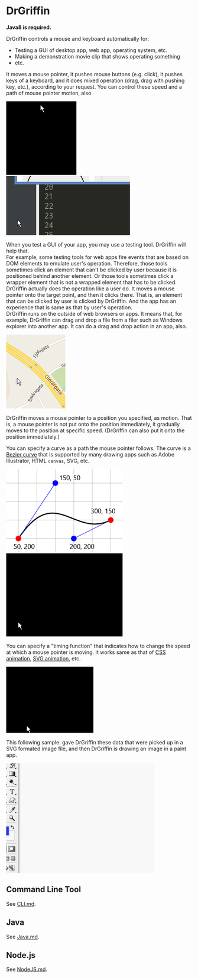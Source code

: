 # DrGriffin

**Java8 is required.**

DrGriffin controls a mouse and keyboard automatically for:

- Testing a GUI of desktop app, web app, operating system, etc.
- Making a demonstration movie clip that shows operating something
- etc.

It moves a mouse pointer, it pushes mouse buttons (e.g. click), it pushes keys of a keyboard, and it does mixed operation (drag, drag with pushing key, etc.), according to your request. You can control these speed and a path of mouse pointer motion, also.

![sample](doc/sample-03-2.gif) ![sample](doc/sample-04.gif)

When you test a GUI of your app, you may use a testing tool. DrGriffin will help that.  
For example, some testing tools for web apps fire events that are based on DOM elements to emulate user's operation. Therefore, those tools sometimes click an element that can't be clicked by user because it is positioned behind another element. Or those tools sometimes click a wrapper element that is not a wrapped element that has to be clicked.  
DrGriffin actually does the operation like a user do. It moves a mouse pointer onto the target point, and then it clicks there. That is, an element that can be clicked by user is clicked by DrGriffin. And the app has an experience that is same as that by user's operation.  
DrGriffin runs on the outside of web browsers or apps. It means that, for example, DrGriffin can drag and drop a file from a filer such as Windows explorer into another app. It can do a drag and drop action in an app, also.

![sample](doc/sample-05.gif)

DrGriffin moves a mouse pointer to a position you specified, as motion. That is, a mouse pointer is not put onto the position immediately, it gradually moves to the position at specific speed. (DrGriffin can also put it onto the position immediately.)

You can specify a curve as a path the mouse pointer follows. The curve is a [Bezier curve](https://en.wikipedia.org/wiki/B%C3%A9zier_curve) that is supported by many drawing apps such as Adobe Illustrator, HTML `canvas`, SVG, etc.

![sample](doc/sample-01-1.png) ![sample](doc/sample-01-2.gif)

You can specify a "timing function" that indicates how to change the speed at which a mouse pointer is moving. It works same as that of [CSS animation](https://developer.mozilla.org/en/docs/Web/CSS/timing-function), [SVG animation](https://developer.mozilla.org/en-US/docs/Web/SVG/Attribute/keySplines), etc.

![sample](doc/sample-03-1.gif)

This following sample: gave DrGriffin these data that were picked up in a SVG formated image file, and then DrGriffin is drawing an image in a paint app.

![sample](doc/sample-06.gif)

## Command Line Tool

See [CLI.md](doc/CLI.md).

## Java

See [Java.md](doc/Java.md).

## Node.js

See [NodeJS.md](doc/NodeJS.md).
